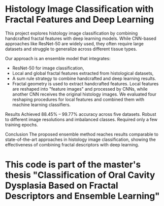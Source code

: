 # Histology Image Classification with Fractal Features and Deep Learning
This project explores histology image classification by combining handcrafted fractal features with deep learning models. While CNN-based approaches like ResNet-50 are widely used, they often require large datasets and struggle to generalize across different tissue types.

Our approach is an ensemble model that integrates:

- ResNet-50 for image classification,
- Local and global fractal features extracted from histological datasets,
- A sum rule strategy to combine handcrafted and deep learning results.
- Fractal geometry is used to extract handcrafted features. Local features are reshaped into "feature images" and processed by CNNs, while another CNN receives the original histology images. We evaluated four reshaping procedures for local features and combined them with machine learning classifiers.

Results
Achieved 88.45% – 99.77% accuracy across five datasets.
Robust to different image resolutions and imbalanced classes.
Required only a few training epochs.

Conclusion
The proposed ensemble method reaches results comparable to state-of-the-art approaches in histology image classification, showing the effectiveness of combining fractal descriptors with deep learning.

# This code is part of the master's thesis "Classification of Oral Cavity Dysplasia Based on Fractal Descriptors and Ensemble Learning"
